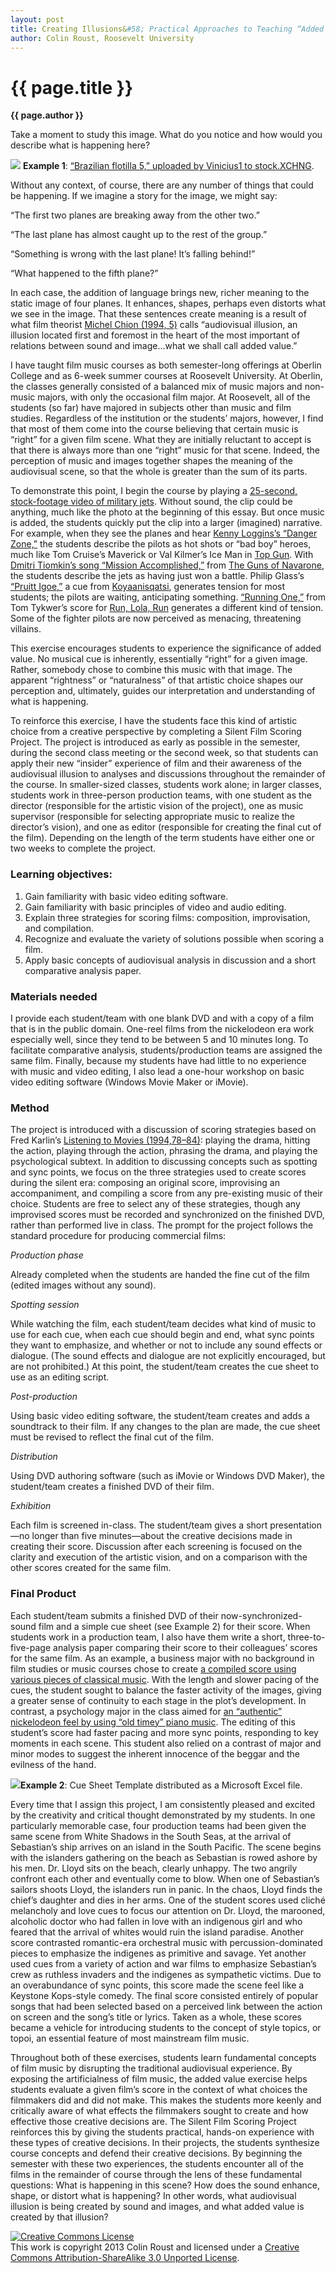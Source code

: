```yaml
---
layout: post
title: Creating Illusions&#58; Practical Approaches to Teaching “Added Value” in Audiovisual Artworks
author: Colin Roust, Roosevelt University
---
```


{{ page.title }}
================

**{{ page.author }}**


Take a moment to study this image. What do you notice and how would you describe what is happening here?
 
<img src="image01.jpg"> __Example 1__: [“Brazilian flotilla 5,” uploaded by Vinicius1 to stock.XCHNG](http://www.sxc.hu/photo/727959).

Without any context, of course, there are any number of things that could be happening. If we imagine a story for the image, we might say:

“The first two planes are breaking away from the other two.”

“The last plane has almost caught up to the rest of the group.”

“Something is wrong with the last plane! It’s falling behind!”

“What happened to the fifth plane?”

In each case, the addition of language brings new, richer meaning to the static image of four planes. It enhances, shapes, perhaps even distorts what we see in the image. That these sentences create meaning is a result of what film theorist [Michel Chion (1994, 5)](http://books.google.com/books?id=is_HyxAyMkMC&lpg=PP1&pg=PA5#v=onepage&q&f=false) calls “audiovisual illusion, an illusion located first and foremost in the heart of the most important of relations between sound and image...what we shall call added value.”

I have taught film music courses as both semester-long offerings at Oberlin College and as 6-week summer courses at Roosevelt University. At Oberlin, the classes generally consisted of a balanced mix of music majors and non-music majors, with only the occasional film major. At Roosevelt, all of the students (so far) have majored in subjects other than music and film studies. Regardless of the institution or the students’ majors, however, I find that most of them come into the course believing that certain music is “right” for a given film scene. What they are initially reluctant to accept is that there is always more than one “right” music for that scene. Indeed, the perception of music and images together shapes the meaning of the audiovisual scene, so that the whole is greater than the sum of its parts.

To demonstrate this point, I begin the course by playing a [25-second, stock-footage video of military jets](https://docs.google.com/file/d/0B5qQsOBXLwvxc2hBTFNHM0M3NTg). Without sound, the clip could be anything, much like the photo at the beginning of this essay. But once music is added, the students quickly put the clip into a larger (imagined) narrative. For example, when they see the planes and hear [Kenny Loggins’s “Danger Zone,”](http://www.youtube.com/watch?v=yK0P1Bk8Cx4) the students describe the pilots as hot shots or “bad boy” heroes, much like Tom Cruise’s Maverick or Val Kilmer’s Ice Man in [Top Gun](http://www.imdb.com/title/tt0092099/). With [Dmitri Tiomkin’s song “Mission Accomplished,”](http://youtu.be/1XHD2O_A7EM?t=3m10s) from [The Guns of Navarone](http://www.imdb.com/title/tt0054953/), the students describe the jets as having just won a battle. Philip Glass’s [“Pruitt Igoe,”](http://grooveshark.com/s/Pruitt+Igoe/2gQc63?src=5) a cue from [Koyaanisqatsi](http://www.imdb.com/title/tt0085809/), generates tension for most students; the pilots are waiting, anticipating something. [“Running One,”](http://grooveshark.com/s/Running+One+Johnny+Klimek+Reinhold+Heil+Tom+Tykwer/4dDBh5?src=5) from Tom Tykwer’s score for [Run, Lola, Run](http://www.imdb.com/title/tt0130827/) generates a different kind of tension. Some of the fighter pilots are now perceived as menacing, threatening villains.

This exercise encourages students to experience the significance of added value. No musical cue is inherently, essentially “right” for a given image. Rather, somebody chose to combine this music with that image. The apparent “rightness” or “naturalness” of that artistic choice shapes our perception and, ultimately, guides our interpretation and understanding of what is happening.

To reinforce this exercise, I have the students face this kind of artistic choice from a creative perspective by completing a Silent Film Scoring Project. The project is introduced as early as possible in the semester, during the second class meeting or the second week, so that students can apply their new “insider” experience of film and their awareness of the audiovisual illusion to analyses and discussions throughout the remainder of the course. In smaller-sized classes, students work alone; in larger classes, students work in three-person production teams, with one student as the director (responsible for the artistic vision of the project), one as music supervisor (responsible for selecting appropriate music to realize the director’s vision), and one as editor (responsible for creating the final cut of the film). Depending on the length of the term students have either one or two weeks to complete the project.

### Learning objectives: ###

1.  Gain familiarity with basic video editing software.
2.  Gain familiarity with basic principles of video and audio editing.
3.  Explain three strategies for scoring films: composition, improvisation, and compilation.
4.  Recognize and evaluate the variety of solutions possible when scoring a film.
5.  Apply basic concepts of audiovisual analysis in discussion and a short comparative analysis paper.

### Materials needed ###

I provide each student/team with one blank DVD and with a copy of a film that is in the public domain. One-reel films from the nickelodeon era work especially well, since they tend to be between 5 and 10 minutes long. To facilitate comparative analysis, students/production teams are assigned the same film. Finally, because my students have had little to no experience with music and video editing, I also lead a one-hour workshop on basic video editing software (Windows Movie Maker or iMovie).

### Method ###

The project is introduced with a discussion of scoring strategies based on Fred Karlin’s [Listening to Movies (1994,78–84)](http://books.google.com/books?id=2h4JAQAAMAAJ): playing the drama, hitting the action, playing through the action, phrasing the drama, and playing the psychological subtext. In addition to discussing concepts such as spotting and sync points, we focus on the three strategies used to create scores during the silent era: composing an original score, improvising an accompaniment, and compiling a score from any pre-existing music of their choice. Students are free to select any of these strategies, though any improvised scores must be recorded and synchronized on the finished DVD, rather than performed live in class. The prompt for the project follows the standard procedure for producing commercial films:

_Production phase_

Already completed when the students are handed the fine cut of the film (edited images without any sound).

_Spotting session_

While watching the film, each student/team decides what kind of music to use for each cue, when each cue should begin and end, what sync points they want to emphasize, and whether or not to include any sound effects or dialogue. (The sound effects and dialogue are not explicitly encouraged, but are not prohibited.) At this point, the student/team creates the cue sheet to use as an editing script.

_Post-production_

Using basic video editing software, the student/team creates and adds a soundtrack to their film. If any changes to the plan are made, the cue sheet must be revised to reflect the final cut of the film.

_Distribution_

Using DVD authoring software (such as iMovie or Windows DVD Maker), the student/team creates a finished DVD of their film.

_Exhibition_

Each film is screened in-class. The student/team gives a short presentation—no longer than five minutes—about the creative decisions made in creating their score. Discussion after each screening is focused on the clarity and execution of the artistic vision, and on a comparison with the other scores created for the same film.

### Final Product ###

Each student/team submits a finished DVD of their now-synchronized-sound film and a simple cue sheet (see Example 2) for their score. When students work in a production team, I also have them write a short, three-to-five-page analysis paper comparing their score to their colleagues’ scores for the same film. As an example, a business major with no background in film studies or music courses chose to create [a compiled score using various pieces of classical music](https://docs.google.com/file/d/0B5qQsOBXLwvxUGMzek1BWF96YzQ/edit?usp=sharing). With the length and slower pacing of the cues, the student sought to balance the faster activity of the images, giving a greater sense of continuity to each stage in the plot’s development. In contrast, a psychology major in the class aimed for [an “authentic” nickelodeon feel by using “old timey” piano music](https://docs.google.com/file/d/0B5qQsOBXLwvxWHpKdFBWSl9sTHc/edit?usp=sharing). The editing of this student’s score had faster pacing and more sync points, responding to key moments in each scene. This student also relied on a contrast of major and minor modes to suggest the inherent innocence of the beggar and the evilness of the hand.  

<img src="image00.png">__Example 2__: Cue Sheet Template distributed as a Microsoft Excel file.

Every time that I assign this project, I am consistently pleased and excited by the creativity and critical thought demonstrated by my students. In one particularly memorable case, four production teams had been given the same scene from White Shadows in the South Seas, at the arrival of Sebastian’s ship arrives on an island in the South Pacific. The scene begins with the islanders gathering on the beach as Sebastian is rowed ashore by his men. Dr. Lloyd sits on the beach, clearly unhappy. The two angrily confront each other and eventually come to blow. When one of Sebastian’s sailors shoots Lloyd, the islanders run in panic. In the chaos, Lloyd finds the chief’s daughter and dies in her arms. One of the student scores used cliché melancholy and love cues to focus our attention on Dr. Lloyd, the marooned, alcoholic doctor who had fallen in love with an indigenous girl and who feared that the arrival of whites would ruin the island paradise. Another score contrasted romantic-era orchestral music with percussion-dominated pieces to emphasize the indigenes as primitive and savage. Yet another used cues from a variety of action and war films to emphasize Sebastian’s crew as ruthless invaders and the indigenes as sympathetic victims. Due to an overabundance of sync points, this score made the scene feel like a Keystone Kops-style comedy. The final score consisted entirely of popular songs that had been selected based on a perceived link between the action on screen and the song’s title or lyrics. Taken as a whole, these scores became a vehicle for introducing students to the concept of style topics, or topoi, an essential feature of most mainstream film music.

Throughout both of these exercises, students learn fundamental concepts of film music by disrupting the traditional audiovisual experience. By exposing the artificialness of film music, the added value exercise helps students evaluate a given film’s score in the context of what choices the filmmakers did and did not make.  This makes the students more keenly and critically aware of what effects the filmmakers sought to create and how effective those creative decisions are. The Silent Film Scoring Project reinforces this by giving the students practical, hands-on experience with these types of creative decisions. In their projects, the students synthesize course concepts and defend their creative decisions. By beginning the semester with these two experiences, the students encounter all of the films in the remainder of course through the lens of these fundamental questions: What is happening in this scene? How does the sound enhance, shape, or distort what is happening? In other words, what audiovisual illusion is being created by sound and images, and what added value is created by that illusion?

<a rel="license" href="http://creativecommons.org/licenses/by-sa/3.0/"><img alt="Creative Commons License" style="border-width:0" src="http://i.creativecommons.org/l/by-sa/3.0/88x31.png" /></a><br />This work is copyright 2013 Colin Roust and licensed under a <a rel="license" href="http://creativecommons.org/licenses/by-sa/3.0/">Creative Commons Attribution-ShareAlike 3.0 Unported License</a>.

